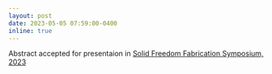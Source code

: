 ```yaml
---
layout: post
date: 2023-05-05 07:59:00-0400
inline: true
---
```

<!-- 
Paper published in [International Design Engineering Technical Conferences & Computers and Information in Engineering Conference (IDETC-CIE), 2021](https://event.asme.org/IDETC-CIE)

-->
Abstract accepted for presentaion in [Solid Freedom Fabrication Symposium, 2023](https://www.sffsymposium.org/)